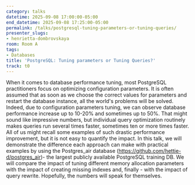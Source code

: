 ```yaml
---
category: talks
datetime: 2025-09-08 17:00:00-05:00
end_datetime: 2025-09-08 17:25:00-05:00
permalink: /talks/postgresql-tuning-parameters-or-tuning-queries/
presenter_slugs:
- henrietta-dombrovskaya
room: Room A
tags:
- Databases
title: 'PostgreSQL: Tuning parameters or Tuning Queries?'
track: t0
---
```


When it comes to database performance tuning, most PostgreSQL practitioners focus on optimizing configuration parameters. It is often assumed that as soon as we choose the correct values for parameters and restart the database instance, all the world's problems will be solved. Indeed, due to configuration parameters tuning, we can observe database performance increase up to 10-20% and sometimes up to 50%. That might sound like impressive numbers, but individual query optimization routinely makes queries run several times faster, sometimes ten or more times faster. All of us might recall some examples of such drastic performance improvement, but it is not easy to quantify the impact. 
In this talk, we will demonstrate the difference each approach can make with practical examples by using the Postgres_air database (https://github.com/hettie-d/postgres_air)- the largest publicly available PostgreSQL training DB. We will compare the impact of tuning different memory allocation parameters with the impact of creating missing indexes and, finally - with the impact of query rewrite. Hopefully, the numbers will speak for themselves.